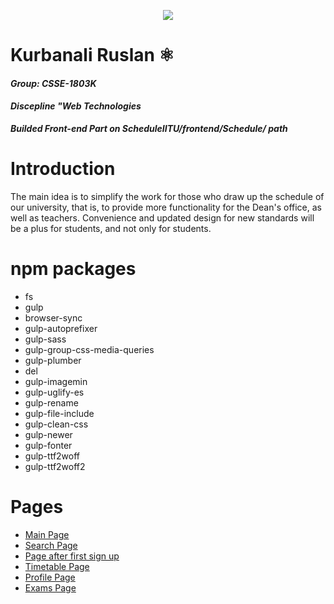 <p align="center">
  <img src="https://repository-images.githubusercontent.com/305285634/736c7400-1216-11eb-9c1f-ea3af3667305">
</p>

# Kurbanali Ruslan :atom_symbol:
#### *Group: CSSE-1803K*
#### *Discepline "Web Technologies*
*__Builded Front-end Part on ScheduleIITU/frontend/Schedule/ path__*

# Introduction
The main idea is to simplify the work for those who draw up the schedule of our university, that is, to provide more functionality for the Dean's office, as well as teachers. Convenience and updated design for new standards will be a plus for students, and not only for students.

# npm packages
  * fs
  * gulp
  * browser-sync
  * gulp-autoprefixer
  * gulp-sass
  * gulp-group-css-media-queries
  * gulp-plumber
  * del
  * gulp-imagemin
  * gulp-uglify-es
  * gulp-rename
  * gulp-file-include
  * gulp-clean-css
  * gulp-newer
  * gulp-fonter
  * gulp-ttf2woff
  * gulp-ttf2woff2
  
# Pages
  * [Main Page](https://hypev.github.io/projects/iitu-schedule/index.html)
  * [Search Page](https://hypev.github.io/projects/iitu-schedule/search.html)
  * [Page after first sign up](https://hypev.github.io/projects/iitu-schedule/select.html)
  * [Timetable Page](https://hypev.github.io/projects/iitu-schedule/schedule.html)
  * [Profile Page](https://hypev.github.io/projects/iitu-schedule/profile.html)
  * [Exams Page](https://hypev.github.io/projects/iitu-schedule/exams.html)

